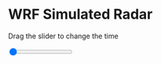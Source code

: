 <h1>WRF Simulated Radar</h1>
<p>Drag the slider to change the time</p>

<div class="slidecontainer">
<input oninput='setImage(this)' class="slider" type="range" min="0" max="19" value="0" step="1" />
<img id='img'/>
</div>

<script>
var img = document.getElementById('img');
var img_array = ['/assets/images/wrf/rf_wrfout_d01_2020-03-02_12:00:00.png',
'/assets/images/wrf/rf_wrfout_d01_2020-03-02_13:00:00.png',
'/assets/images/wrf/rf_wrfout_d01_2020-03-02_14:00:00.png',
'/assets/images/wrf/rf_wrfout_d01_2020-03-02_15:00:00.png',
'/assets/images/wrf/rf_wrfout_d01_2020-03-02_16:00:00.png',
'/assets/images/wrf/rf_wrfout_d01_2020-03-02_17:00:00.png',
'/assets/images/wrf/rf_wrfout_d01_2020-03-02_18:00:00.png',
'/assets/images/wrf/rf_wrfout_d01_2020-03-02_19:00:00.png',
'/assets/images/wrf/rf_wrfout_d01_2020-03-02_20:00:00.png',
'/assets/images/wrf/rf_wrfout_d01_2020-03-02_21:00:00.png',
'/assets/images/wrf/rf_wrfout_d01_2020-03-02_22:00:00.png',
'/assets/images/wrf/rf_wrfout_d01_2020-03-02_23:00:00.png',
'/assets/images/wrf/rf_wrfout_d01_2020-03-03_00:00:00.png',
'/assets/images/wrf/rf_wrfout_d01_2020-03-03_01:00:00.png',
'/assets/images/wrf/rf_wrfout_d01_2020-03-03_02:00:00.png',
'/assets/images/wrf/rf_wrfout_d01_2020-03-03_03:00:00.png',
'/assets/images/wrf/rf_wrfout_d01_2020-03-03_04:00:00.png',
'/assets/images/wrf/rf_wrfout_d01_2020-03-03_05:00:00.png',
'/assets/images/wrf/rf_wrfout_d01_2020-03-03_06:00:00.png',];
function setImage(obj)
{
        var value = obj.value;
        img.src = img_array[value];

}
</script>
